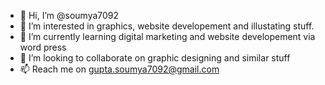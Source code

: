 - 👋 Hi, I’m @soumya7092
- 👀 I’m interested in graphics, website developement and illustating stuff.
- 🌱 I’m currently learning digital marketing and website developement via word press
- 💞️ I’m looking to collaborate on graphic designing and similar stuff
- 📫 Reach me on gupta.soumya7092@gmail.com

<!---
soumya7092/soumya7092 is a ✨ special ✨ repository because its `README.md` (this file) appears on your GitHub profile.
You can click the Preview link to take a look at your changes.
--->
